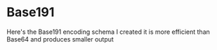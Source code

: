 # Base191
Here's the Base191 encoding schema I created it is more efficient than Base64 and produces smaller output
